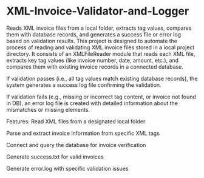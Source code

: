 # XML-Invoice-Validator-and-Logger
Reads XML invoice files from a local folder, extracts tag values, compares them with database records, and generates a success file or error log based on validation results.
This project is designed to automate the process of reading and validating XML invoice files stored in a local project directory. It consists of an XMLFileReader module that reads each XML file, extracts key tag values (like invoice number, date, amount, etc.), and compares them with existing invoice records in a connected database.

If validation passes (i.e., all tag values match existing database records), the system generates a success log file confirming the validation.

If validation fails (e.g., missing or incorrect tag content, or invoice not found in DB), an error log file is created with detailed information about the mismatches or missing elements.

Features:
Read XML files from a designated local folder

Parse and extract invoice information from specific XML tags

Connect and query the database for invoice verification

Generate success.txt for valid invoices

Generate error.log with specific validation issues
